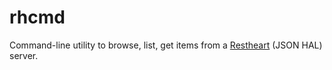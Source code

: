 # rhcmd

Command-line utility to browse, list, get items from a
[Restheart](http://restheart.org/) (JSON HAL) server.

